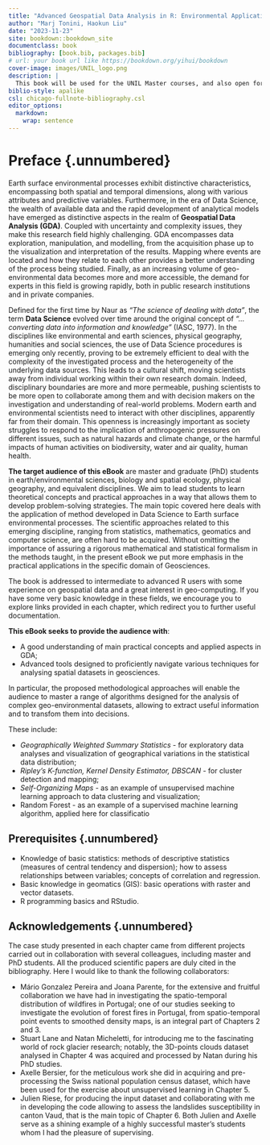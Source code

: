 ```yaml
---
title: "Advanced Geospatial Data Analysis in R: Environmental Application"
author: "Marj Tonini, Haokun Liu"
date: "2023-11-23"
site: bookdown::bookdown_site
documentclass: book
bibliography: [book.bib, packages.bib]
# url: your book url like https://bookdown.org/yihui/bookdown
cover-image: images/UNIL_logo.png
description: |
  This book will be used for the UNIL Master courses, and also open for the publich who are interested in. 
biblio-style: apalike
csl: chicago-fullnote-bibliography.csl
editor_options: 
  markdown: 
    wrap: sentence
---
```


# Preface {.unnumbered}

Earth surface environmental processes exhibit distinctive characteristics, encompassing both spatial and temporal dimensions, along with various attributes and predictive variables. Furthermore, in the era of Data Science, the wealth of available data and the rapid development of analytical models have emerged as distinctive aspects in the realm of **Geospatial Data Analysis (GDA)**. Coupled with uncertainty and complexity issues, they make this research field highly challenging. GDA encompasses data exploration, manipulation, and modelling, from the acquisition phase up to the visualization and interpretation of the results. Mapping where events are located and how they relate to each other provides a better understanding of the process being studied. Finally, as an increasing volume of geo-environmental data becomes more and more accessible, the demand for experts in this field is growing rapidly, both in public research institutions and in private companies. 

Defined for the first time by Naur as *“The science of dealing with data”*, the term **Data Science** evolved over time around the original concept of *“…converting data into information and knowledge”* (IASC, 1977). In the disciplines like environmental and earth sciences, physical geography, humanities and social sciences, the use of Data Science procedures is emerging only recently, proving to be extremely efficient to deal with the complexity of the investigated process and the heterogeneity of the underlying data sources. This leads to a cultural shift, moving scientists away from individual working within their own research domain. Indeed, disciplinary boundaries are more and more permeable, pushing scientists to be more open to collaborate among them and with decision makers on the investigation and understanding of real-world problems. Modern earth and environmental scientists need to interact with other disciplines, apparently far from their domain. This openness is increasingly important as society struggles to respond to the implication of anthropogenic pressures on different issues, such as natural hazards and climate change, or the harmful impacts of human activities on biodiversity, water and air quality, human health.

**The target audience of this eBook** are master and graduate (PhD) students in earth/environmental sciences, biology and spatial ecology, physical geography, and equivalent disciplines. We aim to lead students to learn theoretical concepts and practical approaches in a way that allows them to develop problem-solving strategies. The main topic covered here deals with the application of method developed in Data Science to Earth surface environmental processes. The scientific approaches related to this emerging discipline, ranging from statistics, mathematics, geomatics and computer science, are often hard to be acquired. Without omitting the importance of assuring a rigorous mathematical and statistical formalism in the methods taught, in the present eBook we put more emphasis in the practical applications in the specific domain of Geosciences. 

The book is addressed to intermediate to advanced R users with some experience on geospatial data and a great interest in geo-computing. If you have some very basic knowledge in these fields, we encourage you to explore links provided in each chapter, which redirect you to further useful documentation.  

**This eBook seeks to provide the audience with**: 
- A good understanding of main practical concepts and applied aspects in GDA;
- Advanced tools designed to proficiently navigate various techniques for analysing spatial datasets in geosciences.
  
In particular, the proposed methodological approaches will enable the audience to master a range of algorithms designed for the analysis of complex geo-environmental datasets, allowing to extract useful information and to transfom them into decisions. 

These include: 
- *Geographically Weighted Summary Statistics* - for exploratory data analyses and visualization of geographical variations in the statistical data distribution;
- *Ripley’s K-function, Kernel Density Estimator, DBSCAN* - for cluster detection and mapping;
- *Self-Organizing Maps* - as an example of unsupervised machine learning approach to data clustering and visualization;
- Random Forest - as an example of a supervised machine learning algorithm, applied here for classificatio

## Prerequisites  {.unnumbered}
- Knowledge of basic statistics: methods of descriptive statistics (measures of central tendency and dispersion); how to assess relationships between variables; concepts of correlation and regression.
- Basic knowledge in geomatics (GIS): basic operations with raster and vector datasets. 
- R programming basics and RStudio.

## Acknowledgements {.unnumbered}

The case study presented in each chapter came from different projects carried out in collaboration with several colleagues, including master and PhD students. All the produced scientific papers are duly cited in the bibliography. Here I would like to thank the following collaborators:
- Mário Gonzalez Pereira and Joana Parente, for the extensive and fruitful collaboration we have had in investigating the spatio-temporal distribution of wildfires in Portugal; one of our studies seeking to investigate the evolution of forest fires in Portugal, from spatio-temporal point events to smoothed density maps, is an integral part of Chapters 2 and 3.   
- Stuart Lane and Natan Micheletti, for introducing me to the fascinating world of rock glacier research; notably, the 3D-points clouds dataset analysed in Chapter 4 was acquired and processed by Natan during his PhD studies. 
- Axelle Bersier, for the meticulous work she did in acquiring and pre-processing the Swiss national population census dataset, which have been used for the exercise about unsupervised learning in Chapter 5. 
- Julien Riese, for producing the input dataset and collaborating with me in developing the code allowing to assess the landslides susceptibility in canton Vaud, that is the main topic of Chapter 6.
Both Julien and Axelle serve as a shining example of a highly successful master’s students whom I had the pleasure of supervising.


